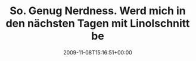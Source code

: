 ---
retweeted: false
source: <a href="http://twitter.com" rel="nofollow">Twitter Web Client</a>
entities:
  hashtags: []
  symbols: []
  user_mentions: []
  urls: []
display_text_range:
- '0'
- '101'
favorite_count: '1'
id_str: '5533459208'
truncated: false
retweet_count: '0'
id: '5533459208'
created_at: Sun Nov 08 15:16:51 +0000 2009
favorited: false
full_text: So. Genug Nerdness. Werd mich in den nächsten Tagen mit Linolschnitt beschäftigen
  und davon twittern.
lang: de
tags:
- pesos/twitter
date: '2009-11-08T15:16:51+00:00'
src: https://twitter.com/bascht/status/5533459208
original_url: https://twitter.com/bascht/status/5533459208
type: twitter_tweet
text: So. Genug Nerdness. Werd mich in den nächsten Tagen mit Linolschnitt beschäftigen
  und davon twittern.
title: So. Genug Nerdness. Werd mich in den nächsten Tagen mit Linolschnitt be

---